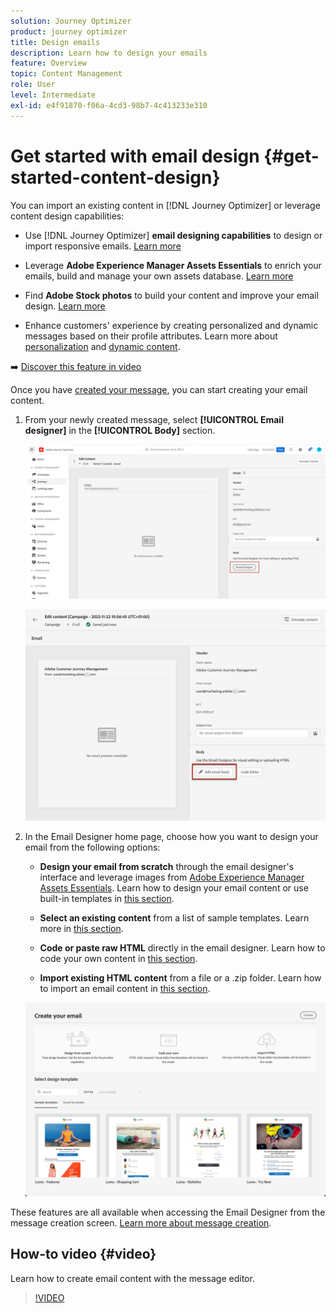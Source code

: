 ```yaml
---
solution: Journey Optimizer
product: journey optimizer
title: Design emails
description: Learn how to design your emails
feature: Overview
topic: Content Management
role: User
level: Intermediate
exl-id: e4f91870-f06a-4cd3-98b7-4c413233e310
---
```

# Get started with email design {#get-started-content-design}

You can import an existing content in [!DNL Journey Optimizer] or leverage content design capabilities:

* Use [!DNL Journey Optimizer] **email designing capabilities** to design or import responsive emails. [Learn more](../email/create-email-content.md)

* Leverage **Adobe Experience Manager Assets Essentials** to enrich your emails, build and manage your own assets database. [Learn more](../email/assets-essentials.md)

* Find **Adobe Stock photos** to build your content and improve your email design. [Learn more](../email/stock.md)

* Enhance customers' experience by creating personalized and dynamic messages based on their profile attributes. Learn more about [personalization](../personalization/personalize.md) and [dynamic content](../personalization/get-started-dynamic-content.md).

➡️ [Discover this feature in video](#video)

Once you have [created your message](../messages/get-started-content.md), you can start creating your email content.

1. From your newly created message, select **[!UICONTROL Email designer]** in the **[!UICONTROL Body]** section.

    ![](assets/import-html_1.png)

    ![](assets/email_designer_edit_email_body.png)   

    <!--change screen? On stage now I can see 2 buttons: Edit email body / Code Editor, but it looks temporary...-->

1. In the Email Designer home page, choose how you want to design your email from the following options:

    * **Design your email from scratch** through the email designer's interface and leverage images from [Adobe Experience Manager Assets Essentials](assets-essentials.md). Learn how to design your email content or use built-in templates in [this section](create-email-content.md).

    * **Select an existing content** from a list of sample templates. Learn more in [this section](email-templates.md).

    * **Code or paste raw HTML** directly in the email designer. Learn how to code your own content in [this section](code-content.md).

    * **Import existing HTML content** from a file or a .zip folder. Learn how to import an email content in [this section](existing-content.md).

    ![](assets/email_designer_create_options.png)

These features are all available when accessing the Email Designer from the message creation screen. [Learn more about message creation](../messages/get-started-content.md).


## How-to video {#video}

Learn how to create email content with the message editor.

>[!VIDEO](https://video.tv.adobe.com/v/334150?quality=12)